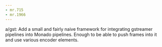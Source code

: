 ```yaml
---
- mr.715
- mr.1966
---
```

a/gst: Add a small and fairly naive framework for integrating gstreamer pipelines
into Monado pipelines. Enough to be able to push frames into it and use various
encoder elements.
